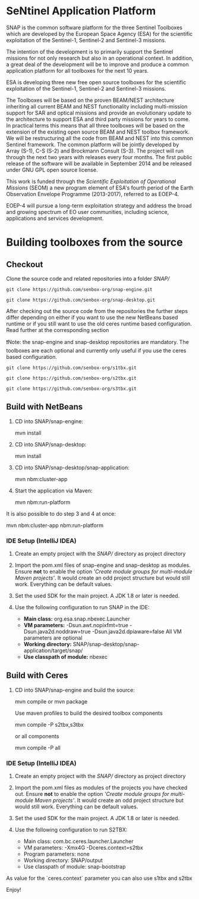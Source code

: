 # SeNtinel Application Platform

SNAP is the common software platform for the three Sentinel Toolboxes which are developed 
by the European Space Agency (ESA) for the scientific exploitation 
of the Sentinel-1, Sentinel-2 and Sentinel-3 missions.

The intention of the development is to primarily support the Sentinel missions for not
only research but also in an operational context. In addition, a great deal of the 
development will be to improve and produce a common application platform for all 
toolboxes for the next 10 years.

ESA is developing three new free open source toolboxes for the scientific exploitation 
of the Sentinel-1, Sentinel-2 and Sentinel-3 missions.

The Toolboxes will be based on the proven BEAM/NEST architecture inheriting
all current BEAM and NEST functionality including multi-mission support for
SAR and optical missions and provide an evolutionary update to the architecture
to support ESA and third party missions for years to come.
In practical terms this means that all three toolboxes will be based on the extension 
of the existing open source BEAM and NEST toolbox framework. We will be restructuring 
all the code from BEAM and NEST into this common Sentinel framework. The common 
platform will be jointly developed by Array (S-1), C-S (S-2) and Brockmann Consult (S-3). 
The project will run through the next two years with releases every four months. The 
first public release of the software will be available in September 2014 and be 
released under GNU GPL open source license.

This work is funded through the *Scientific Exploitation of Operational Missions* (SEOM)
a new program element of ESA's fourth period of the Earth Observation Envelope Programme 
(2013-2017), referred to as EOEP-4.

EOEP-4 will pursue a long-term exploitation strategy and address the broad and growing 
spectrum of EO user communities, including science, applications and services development.

# Building toolboxes from the source

## Checkout
Clone the source code and related repositories into a folder _SNAP/_

	git clone https://github.com/senbox-org/snap-engine.git
	
	git clone https://github.com/senbox-org/snap-desktop.git

After checking out the source code from the repositories the further steps differ depending
on either if you want to use the new NetBeans based runtime or if you still want to use the old ceres runtime based configuration.
Read further at the corresponding section

:exclamation:Note: the snap-engine and snap-desktop repositories are mandatory. The toolboxes are each optional and
currently only useful if you use the ceres based configuration.

	git clone https://github.com/senbox-org/s1tbx.git

	git clone https://github.com/senbox-org/s2tbx.git

	git clone https://github.com/senbox-org/s3tbx.git


## Build with NetBeans
1. CD into SNAP/snap-engine:

   mvn install

2. CD into SNAP/snap-desktop:

   mvn install

3. CD into SNAP/snap-desktop/snap-application:

   mvn nbm:cluster-app

4. Start the application via Maven:

   mvn nbm:run-platform

It is also possible to do step 3 and 4 at once:

   mvn nbm:cluster-app nbm:run-platform

### IDE Setup (IntelliJ IDEA)
1. Create an empty project with the _SNAP/_ directory as project directory

2. Import the pom.xml files of snap-engine and snap-desktop as modules. Ensure **not** to enable
the option *'Create module groups for multi-module Maven projects'*. It would create an odd project structure but would still work. Everything can be default values.

3. Set the used SDK for the main project. A JDK 1.8 or later is needed.

4. Use the following configuration to run SNAP in the IDE:
	* **Main class:** org.esa.snap.nbexec.Launcher
	* **VM parameters:** -Dsun.awt.nopixfmt=true -Dsun.java2d.noddraw=true -Dsun.java2d.dpiaware=false
	All VM parameters are optional
	* **Working directory:** SNAP/snap-desktop/snap-application/target/snap/
	* **Use classpath of module:** nbexec

## Build with Ceres
1. CD into SNAP/snap-engine and build the source:

	mvn compile or mvn package

    Use maven profiles to build the desired toolbox components

    mvn compile -P s2tbx,s3tbx
	
	or all components
	
	mvn compile -P all

### IDE Setup (IntelliJ IDEA)
1. Create an empty project with the _SNAP/_ directory as project directory

2. Import the pom.xml files as modules of the projects you have checked out. Ensure **not** to enable
the option *'Create module groups for multi-module Maven projects'*. It would create an odd project structure but would still work. Everything can be default values.

3. Set the used SDK for the main project. A JDK 1.8 or later is needed.

4. Use the following configuration to run S2TBX:

    * Main class: com.bc.ceres.launcher.Launcher
    * VM parameters: -Xmx4G -Dceres.context=s2tbx
    * Program parameters: none
    * Working directory: SNAP/output
    * Use classpath of module: snap-bootstrap

As value for the ´ceres.context´ parameter you can also use s1tbx and s2tbx

Enjoy!
